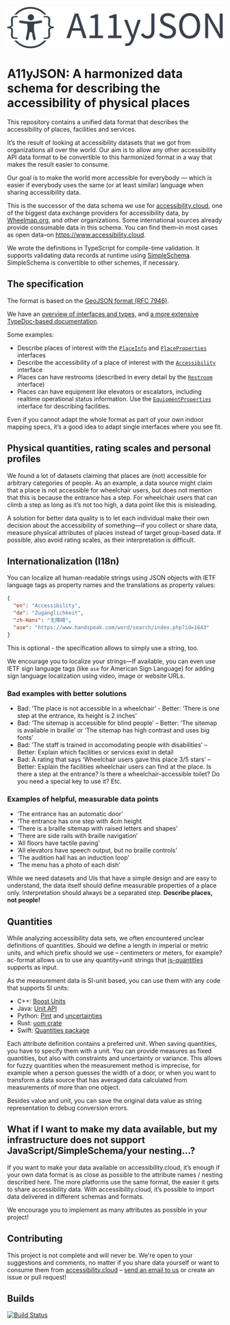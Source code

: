 ![A11yJSON](./A11yJSON%20logo.svg)

# A11yJSON: A harmonized data schema for describing the accessibility of physical places

This repository contains a unified data format that describes the accessibility of places, facilities and services.

It’s the result of looking at accessibility datasets that we got from organizations all over the world. Our aim is to allow any other accessibility API data format to be convertible to this harmonized format in a way that makes the result easier to consume.

Our goal is to make the world more accessible for everybody — which is easier if everybody uses the same (or at least similar) language when sharing accessibility data.

This is the successor of the data schema we use for [accessibility.cloud](https://www.accessibility.cloud), one of the biggest data exchange providers for accessibility data, by [Wheelmap.org](https://wheelmap.org), and other organizations. Some international sources already provide consumable data in this schema. You can find them–in most cases as open data–on https://www.accessibility.cloud.

We wrote the definitions in TypeScript for compile-time validation. It supports validating data records at runtime using [SimpleSchema](https://github.com/aldeed/simple-schema-js). SimpleSchema is convertible to other schemes, if necessary.

## The specification

The format is based on the [GeoJSON format (RFC 7946)](https://tools.ietf.org/html/rfc7946).

We have an [overview of interfaces and types](https://sozialhelden.github.io/ac-format/attributes.html), and [a more extensive TypeDoc-based documentation](https://sozialhelden.github.io/ac-format/).

Some examples:

- Describe places of interest with the [`PlaceInfo`](https://sozialhelden.github.io/ac-format/attributes.html#PlaceInfo) and [`PlaceProperties`](https://sozialhelden.github.io/ac-format/attributes.html#PlaceProperties) interfaces
- Describe the accessibility of a place of interest with the [`Accessibility`](https://sozialhelden.github.io/ac-format/attributes.html#Accessibility) interface
- Places can have restrooms (described in every detail by the [`Restroom`](https://sozialhelden.github.io/ac-format/attributes.html#RestRoom) interface)
- Places can have equipment like elevators or escalators, including realtime operational status information. Use the [`EquipmentProperties`](https://sozialhelden.github.io/ac-format/attributes.html#EquipmentProperties) interface for describing facilities.

Even if you cannot adapt the whole format as part of your own indoor mapping specs, it’s a good idea to adapt single interfaces where you see fit.

## Physical quantities, rating scales and personal profiles

We found a lot of datasets claiming that places are (not) accessible for arbitrary categories of people. As an example, a data source might claim that a place is not accessible for wheelchair users, but does not mention that this is because the entrance has a step. For wheelchair users that can climb a step as long as it’s not too high, a data point like this is misleading.

A solution for better data quality is to let each individual make their own decision about the accessibility of something—if you collect or share data, measure physical attributes of places instead of target group-based data. If possible, also avoid rating scales, as their interpretation is difficult.

## Internationalization (I18n)

You can localize all human-readable strings using JSON objects with IETF language tags as property names and the translations as property values:

```json
{
  "en": "Accessibility",
  "de": "Zugänglichkeit",
  "zh-Hans": "无障碍",
  "ase": "https://www.handspeak.com/word/search/index.php?id=1643"
}
```

This is optional - the specification allows to simply use a string, too.

We encourage you to localize your strings—If available, you can even use IETF sign language tags (like `ase` for American Sign Language) for adding sign language localization using video, image or website URLs.

### Bad examples with better solutions

- Bad: ‘The place is not accessible in a wheelchair’ - Better: ‘There is one step at the entrance, its height is 2 inches’
- Bad: ‘The sitemap is accessible for blind people’ – Better: ‘The sitemap is available in braille’ or ‘The sitemap has high contrast and uses big fonts’
- Bad: ‘The staff is trained in accomodating people with disabilities’ – Better: Explain which facilities or services exist in detail
- Bad: A rating that says ‘Wheelchair users gave this place 3/5 stars’ – Better: Explain the facilities wheelchair users can find at the place. Is there a step at the entrance? Is there a wheelchair-accessible toilet? Do you need a special key to use it? Etc.

### Examples of helpful, measurable data points

- ‘The entrance has an automatic door’
- ‘The entrance has one step with 4cm height
- ‘There is a braille sitemap with raised letters and shapes’
- ‘There are side rails with braille navigation’
- ‘All floors have tactile paving’
- ‘All elevators have speech output, but no braille controls’
- ‘The audition hall has an induction loop’
- ‘The menu has a photo of each dish’

While we need datasets and UIs that have a simple design and are easy to understand, the data itself should define measurable properties of a place only. Interpretation should always be a separated step. **Describe places, not people!**

## Quantities

While analyzing accessibility data sets, we often encountered unclear definitions of quantities. Should we define a length in imperial or metric units, and which prefix should we use – centimeters or meters, for example? ac-format allows us to use any quantity+unit strings that [js-quantities](https://github.com/gentooboontoo/js-quantities) supports as input.

As the measurement data is SI-unit based, you can use them with any code that supports SI units:

- C++: [Boost Units](https://www.boost.org/doc/libs/1_69_0/doc/html/boost_units/Examples.html)
- Java: [Unit API](https://github.com/unitsofmeasurement/unit-api)
- Python: [Pint](https://pint.readthedocs.io/en/latest/) and [uncertainties](https://pythonhosted.org/uncertainties/)
- Rust: [uom crate](https://docs.rs/uom/0.21.0/uom/)
- Swift: [Quantities package](https://github.com/BradLarson/Quantities)

Each attribute definition contains a preferred unit. When saving quantities, you have to specify them with a unit. You can provide measures as fixed quantities, but also with constraints and uncertainty or variance. This allows for fuzzy quantities when the measurement method is imprecise, for example when a person guesses the width of a door, or when you want to transform a data source that has averaged data calculated from measurements of more than one object.

Besides value and unit, you can save the original data value as string representation to debug conversion errors.

## What if I want to make my data available, but my infrastructure does not support JavaScript/SimpleSchema/your nesting…?

If you want to make your data available on accessibility.cloud, it’s enough if your own data format is as close as possible to the attribute names / nesting described here. The more platforms use the same format, the easier it gets to share accessibility data. With accessibility.cloud, it’s possible to import data delivered in different schemas and formats.

We encourage you to implement as many attributes as possible in your project!

## Contributing

This project is not complete and will never be. We're open to your suggestions and comments, no matter if you share data yourself or want to consume them from [accessibility.cloud](https://www.accessibility.cloud) – [send an email to us](support@accessibility.cloud) or create an issue or pull request!

## Builds

[![Build Status](https://travis-ci.org/sozialhelden/ac-format.svg?branch=master)](https://travis-ci.org/sozialhelden/ac-format)
